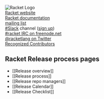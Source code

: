 ![Racket Logo](https://racket-lang.org/logo-and-text-1-2.png)  
[Racket website](http://racket-lang.org)  
[Racket documentation](http://docs.racket-lang.org)  
[mailing list](https://lists.racket-lang.org)  
[#Slack](https://racket.slack.com/) channel ([sign up](http://racket-slack.herokuapp.com/))  
[#racket IRC on freenode.net](https://botbot.me/freenode/racket/)  
[@racketlang on Twitter](https://twitter.com/racketlang)  
[Recognized Contributors](http://www.racket-lang.org/team.html)  
## Racket Release process pages
* [[Release overview]]
* [[Release process]]
* [[Release repo managers]]
* [[Release Calendar]]
* [[Release Checklist]]
